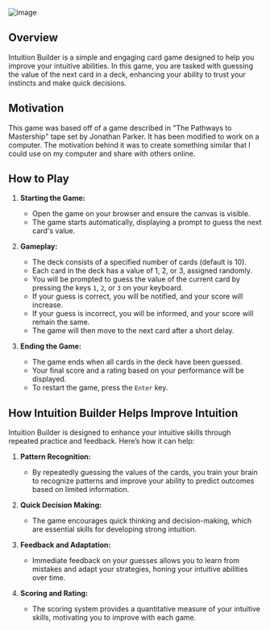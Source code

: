 ![image](https://github.com/user-attachments/assets/ca81a468-0dd9-4547-9430-636ddc9e37de)

## Overview

Intuition Builder is a simple and engaging card game designed to help you improve your intuitive abilities. In this game, you are tasked with guessing the value of the next card in a deck, enhancing your ability to trust your instincts and make quick decisions.

## Motivation

This game was based off of a game described in "The Pathways to Mastership" tape set by Jonathan Parker. It has been modified to work on a computer.
The motivation behind it was to create something similar that I could use on my computer and share with others online.


## How to Play

1. **Starting the Game:**
   - Open the game on your browser and ensure the canvas is visible.
   - The game starts automatically, displaying a prompt to guess the next card's value.

2. **Gameplay:**
   - The deck consists of a specified number of cards (default is 10).
   - Each card in the deck has a value of 1, 2, or 3, assigned randomly.
   - You will be prompted to guess the value of the current card by pressing the keys `1`, `2`, or `3` on your keyboard.
   - If your guess is correct, you will be notified, and your score will increase.
   - If your guess is incorrect, you will be informed, and your score will remain the same.
   - The game will then move to the next card after a short delay.

3. **Ending the Game:**
   - The game ends when all cards in the deck have been guessed.
   - Your final score and a rating based on your performance will be displayed.
   - To restart the game, press the `Enter` key.

## How Intuition Builder Helps Improve Intuition

Intuition Builder is designed to enhance your intuitive skills through repeated practice and feedback. Here’s how it can help:

1. **Pattern Recognition:**
   - By repeatedly guessing the values of the cards, you train your brain to recognize patterns and improve your ability to predict outcomes based on limited information.

2. **Quick Decision Making:**
   - The game encourages quick thinking and decision-making, which are essential skills for developing strong intuition.

3. **Feedback and Adaptation:**
   - Immediate feedback on your guesses allows you to learn from mistakes and adapt your strategies, honing your intuitive abilities over time.

4. **Scoring and Rating:**
   - The scoring system provides a quantitative measure of your intuitive skills, motivating you to improve with each game.
